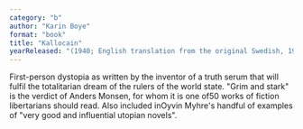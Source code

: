 ```yaml
---
category: "b"
author: "Karin Boye"
format: "book"
title: "Kallocain"
yearReleased: "(1940; English translation from the original Swedish, 1966))"
---
```

First-person dystopia as written by the inventor of a truth serum that will fulfil the totalitarian dream of the rulers of the world state. "Grim and stark" is the verdict of Anders Monsen, for whom it is one of50 works of fiction libertarians should read. Also included inOyvin Myhre's handful of examples of "very good and influential utopian novels".
 